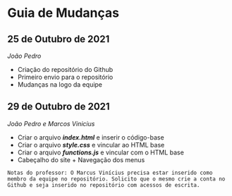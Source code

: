 # Guia de Mudanças

## 25 de Outubro de 2021

_João Pedro_

- Criação do repositório do Github
- Primeiro envio para o repositório
- Mudanças na logo da equipe 

## 29 de Outubro de 2021
_João Pedro e Marcos Vinicius_

- Criar o arquivo ***index.html*** e inserir o código-base
- Criar o arquivo ***style.css*** e vincular ao HTML base
- Criar o arquivo ***functions.js*** e vincular com o HTML base
- Cabeçalho do site + Navegação dos menus

```
Notas do professor: O Marcus Vinícius precisa estar inserido como membro da equipe no repositório. Solicito que o mesmo crie a conta no Github e seja inserido no repositório com acessos de escrita. 
```
